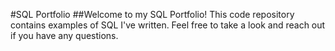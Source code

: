 #SQL Portfolio
##Welcome to my SQL Portfolio! This code repository contains examples of SQL I've written. Feel free to take a look and reach out if you have any questions.
